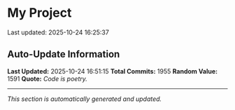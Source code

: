 # My Project


Last updated: 2025-10-24 16:25:37










































































































































































































































































































































































































































































































































































































































































































































































































































































































































































































































































































































































































































































































































































































































































































































































































































































































































































































































































































































































































































































































































































































































































































































































































































## Auto-Update Information

**Last Updated:** 2025-10-24 16:51:15
**Total Commits:** 1955
**Random Value:** 1591
**Quote:** _Code is poetry._

---
_This section is automatically generated and updated._